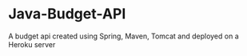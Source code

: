 # Java-Budget-API
A budget api created using Spring, Maven, Tomcat and deployed on a Heroku server   
